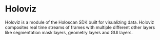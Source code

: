 # Holoviz

Holoviz is a module of the Holoscan SDK built for visualizing data. Holoviz composites real time streams of frames with multiple different other layers like segmentation mask layers, geometry layers and GUI layers.
